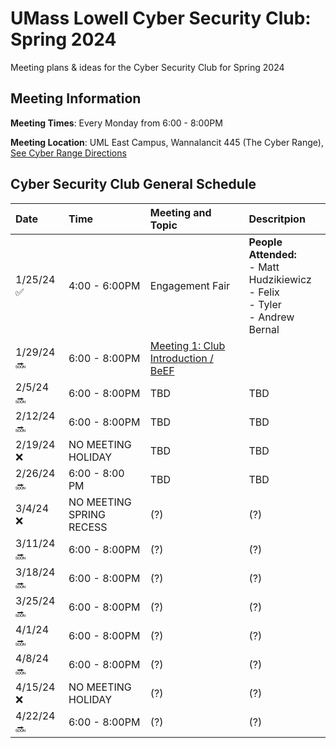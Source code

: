 
# UMass Lowell Cyber Security Club: Spring 2024

Meeting plans &amp; ideas for the Cyber Security Club for Spring 2024

## Meeting Information

**Meeting Times**: Every Monday from 6:00 - 8:00PM

**Meeting Location**: UML East Campus, Wannalancit 445 (The Cyber Range), [See Cyber Range Directions](/Cyber-Range-Directions/README.md)



## Cyber Security Club General Schedule 

| Date | Time | Meeting and Topic| Descritpion | 
|:---|:---|:----------|:-----------| 
| 1/25/24 :white_check_mark:  | 4:00 - 6:00PM | Engagement Fair | **People Attended:**<br> - Matt Hudzikiewicz<br> - Felix <br> - Tyler <br> - Andrew Bernal|
| 1/29/24 :soon: | 6:00 - 8:00PM | [Meeting 1: Club Introduction / BeEF](/Meeting1/) |  |
| 2/5/24 :soon: | 6:00 - 8:00PM | TBD | TBD | 
| 2/12/24 :soon: | 6:00 - 8:00PM | TBD | TBD |
| 2/19/24 :x: | NO MEETING HOLIDAY | TBD | TBD |
| 2/26/24 :soon: | 6:00 - 8:00 PM | TBD | TBD |
| 3/4/24 :x: | NO MEETING SPRING RECESS |(?)|(?)|
| 3/11/24 :soon: | 6:00 - 8:00PM |(?)|(?)|
| 3/18/24 :soon: | 6:00 - 8:00PM |(?)|(?)|
| 3/25/24 :soon: | 6:00 - 8:00PM |(?)|(?)|
| 4/1/24 :soon: | 6:00 - 8:00PM |(?)|(?)|
| 4/8/24 :soon: | 6:00 - 8:00PM |(?)|(?)|
| 4/15/24 :x: | NO MEETING HOLIDAY |(?)|(?)|
| 4/22/24 :soon: | 6:00 - 8:00PM |(?)|(?)|
